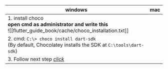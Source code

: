 
| windows                                                                                                                   | mac |
| ------------------------------------------------------------------------------------------------------------------------- | --- |
| 1. install choco <br>**open cmd as administrator and write this**<br>![[flutter_guide_book/cache/choco_installation.txt]] |     |
| 2. cmd: `C:\> choco install dart-sdk`<br>(By default, Chocolatey installs the SDK at `C:\tools\dart-sdk`)                 |     |
| 3. Follow next step *[click](https://docs.flutter.dev/get-started/install/windows/mobile?tab=download)*                   |     |




